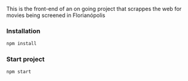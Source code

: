 This is the front-end of an on going project that scrappes the web for movies being screened in Florianópolis

### Installation

```bash
npm install
```

### Start project 


```bash
npm start
```
